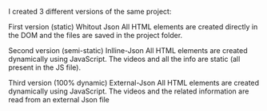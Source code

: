 I created 3 different versions of the same project:

First version (static) Whitout Json
All HTML elements are created directly in the DOM and the files are saved in the project folder.

Second version (semi-static) Inlline-Json
All HTML elements are created dynamically using JavaScript. The videos and all the info are static (all present in the JS file).

Third version (100% dynamic) External-Json
All HTML elements are created dynamically using JavaScript. The videos and the related information are read from an external Json file
